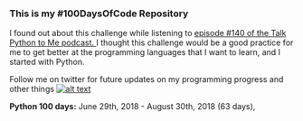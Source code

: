 
[1]: http://www.twitter.com/yashaslokesh_
[1.2]: http://i.imgur.com/wWzX9uB.png

### This is my #100DaysOfCode Repository

I found out about this challenge while listening to [episode #140 of the Talk Python to Me podcast. ](https://talkpython.fm/episodes/show/140/level-up-your-python-with-100daysofcode-challenge "Talk Python to Me podcast: ") I thought this challenge would be a good practice for me to get better at the programming languages that I want to learn, and I started with Python. 

Follow me on twitter for future updates on my programming progress and other things [![alt text][1.2]][1]

**Python 100 days:** June 29th, 2018 - August 30th, 2018 (63 days),
